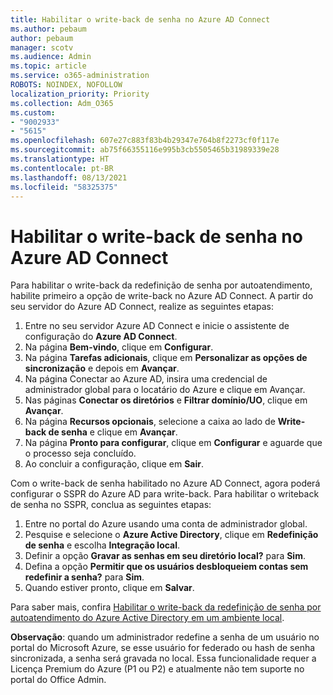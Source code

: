```yaml
---
title: Habilitar o write-back de senha no Azure AD Connect
ms.author: pebaum
author: pebaum
manager: scotv
ms.audience: Admin
ms.topic: article
ms.service: o365-administration
ROBOTS: NOINDEX, NOFOLLOW
localization_priority: Priority
ms.collection: Adm_O365
ms.custom:
- "9002933"
- "5615"
ms.openlocfilehash: 607e27c883f83b4b29347e764b8f2273cf0f117e
ms.sourcegitcommit: ab75f66355116e995b3cb5505465b31989339e28
ms.translationtype: HT
ms.contentlocale: pt-BR
ms.lasthandoff: 08/13/2021
ms.locfileid: "58325375"
---
```

# <a name="enable-password-writeback-in-azure-ad-connect"></a>Habilitar o write-back de senha no Azure AD Connect

Para habilitar o write-back da redefinição de senha por autoatendimento, habilite primeiro a opção de write-back no Azure AD Connect. A partir do seu servidor do Azure AD Connect, realize as seguintes etapas:

1. Entre no seu servidor Azure AD Connect e inicie o assistente de configuração do **Azure AD Connect**.
2. Na página **Bem-vindo**, clique em **Configurar**.
3. Na página **Tarefas adicionais**, clique em **Personalizar as opções de sincronização** e depois em **Avançar**.
4. Na página Conectar ao Azure AD, insira uma credencial de administrador global para o locatário do Azure e clique em Avançar.
5. Nas páginas **Conectar os diretórios** e **Filtrar domínio/UO**, clique em **Avançar**.
6. Na página **Recursos opcionais**, selecione a caixa ao lado de **Write-back de senha** e clique em **Avançar**.
7. Na página **Pronto para configurar**, clique em **Configurar** e aguarde que o processo seja concluído.
8. Ao concluir a configuração, clique em **Sair**.

Com o write-back de senha habilitado no Azure AD Connect, agora poderá configurar o SSPR do Azure AD para write-back.  Para habilitar o writeback de senha no SSPR, conclua as seguintes etapas:

1. Entre no portal do Azure usando uma conta de administrador global.
2. Pesquise e selecione o **Azure Active Directory**, clique em **Redefinição de senha** e escolha **Integração local**.
3. Definir a opção **Gravar as senhas em seu diretório local?** para **Sim**.
4. Defina a opção **Permitir que os usuários desbloqueiem contas sem redefinir a senha?** para **Sim**.
5. Quando estiver pronto, clique em **Salvar**.

Para saber mais, confira [Habilitar o write-back da redefinição de senha por autoatendimento do Azure Active Directory em um ambiente local](https://docs.microsoft.com/azure/active-directory/authentication/tutorial-enable-sspr-writeback).

**Observação**: quando um administrador redefine a senha de um usuário no portal do Microsoft Azure, se esse usuário for federado ou hash de senha sincronizada, a senha será gravada no local. Essa funcionalidade requer a Licença Premium do Azure (P1 ou P2) e atualmente não tem suporte no portal do Office Admin.
